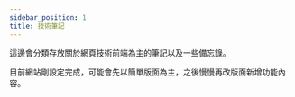 ```yaml
---
sidebar_position: 1
title: 技術筆記
---
```


這邊會分類存放關於網頁技術前端為主的筆記以及一些備忘錄。

目前網站剛設定完成，可能會先以簡單版面為主，之後慢慢再改版面新增功能內容。
